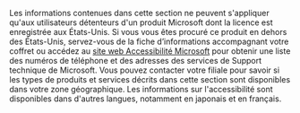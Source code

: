 Les informations contenues dans cette section ne peuvent s'appliquer qu'aux utilisateurs détenteurs d'un produit Microsoft dont la licence est enregistrée aux États-Unis. Si vous vous êtes procuré ce produit en dehors des États-Unis, servez-vous de la fiche d’informations accompagnant votre coffret ou accédez au [site web Accessibilité Microsoft](http://go.microsoft.com/fwlink/?LinkId=8431) pour obtenir une liste des numéros de téléphone et des adresses des services de Support technique de Microsoft. Vous pouvez contacter votre filiale pour savoir si les types de produits et services décrits dans cette section sont disponibles dans votre zone géographique. Les informations sur l'accessibilité sont disponibles dans d'autres langues, notamment en japonais et en français.

<!--HONumber=May16_HO1-->


